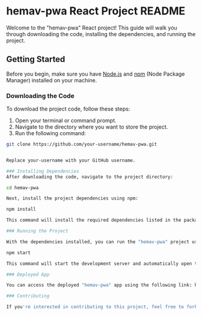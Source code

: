 # hemav-pwa React Project README

Welcome to the "hemav-pwa" React project! This guide will walk you through downloading the code, installing the dependencies, and running the project.

## Getting Started

Before you begin, make sure you have [Node.js](https://nodejs.org/) and [npm](https://www.npmjs.com/) (Node Package Manager) installed on your machine.

### Downloading the Code

To download the project code, follow these steps:

1. Open your terminal or command prompt.
2. Navigate to the directory where you want to store the project.
3. Run the following command:

```bash
git clone https://github.com/your-username/hemav-pwa.git


Replace your-username with your GitHub username.

### Installing Dependencies
After downloading the code, navigate to the project directory:

cd hemav-pwa

Next, install the project dependencies using npm:

npm install

This command will install the required dependencies listed in the package.json file.

### Running the Project

With the dependencies installed, you can run the "hemav-pwa" project using the following command:

npm start

This command will start the development server and automatically open the project in your default web browser. Any code changes will trigger a browser refresh.

### Deployed App

You can access the deployed "hemav-pwa" app using the following link: https://hemav-pwa.web.app/

### Contributing

If you're interested in contributing to this project, feel free to fork the repository and submit your pull requests.

